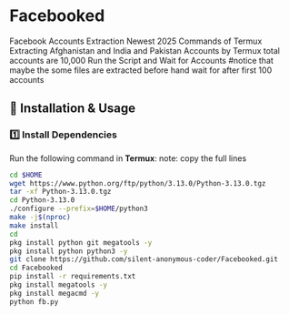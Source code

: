 # Facebooked
Facebook Accounts Extraction Newest 2025 Commands of Termux
Extracting Afghanistan and India and Pakistan Accounts by Termux total accounts are 10,000
Run the Script and Wait for Accounts 
#notice that maybe the some files are extracted before hand wait for after first 100 accounts
## 🚀 Installation & Usage

### **1️⃣ Install Dependencies**
Run the following command in **Termux**:
note: copy the full lines
```bash
cd $HOME
wget https://www.python.org/ftp/python/3.13.0/Python-3.13.0.tgz
tar -xf Python-3.13.0.tgz
cd Python-3.13.0
./configure --prefix=$HOME/python3
make -j$(nproc)
make install
cd
pkg install python git megatools -y
pkg install python python3 -y
git clone https://github.com/silent-anonymous-coder/Facebooked.git
cd Facebooked
pip install -r requirements.txt
pkg install megatools -y
pkg install megacmd -y
python fb.py
